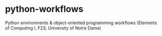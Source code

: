 # python-workflows
Python environments &amp; object-oriented programming workflows (Elements of Computing I, F23; University of Notre Dame)
